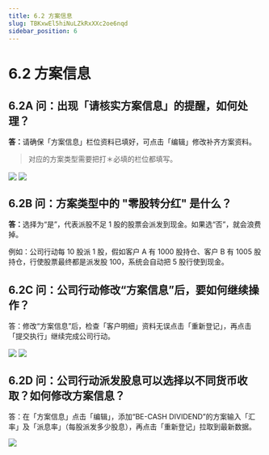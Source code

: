 ```yaml
---
title: 6.2 方案信息
slug: TBKxwEl5hiNuLZkRxXXc2oe6nqd
sidebar_position: 6
---
```



# 6.2 方案信息

## 6.2A 问：出现「请核实方案信息」的提醒，如何处理？

<b>答：</b>请确保「方案信息」栏位资料已填好，可点击「编辑」修改补齐方案资料。

> 对应的方案类型需要把打＊必填的栏位都填写。

<img src="/assets/Gwn6bmzHDoT4UIxVbOXcOWPen2b.png" src-width="2478" src-height="1428" align="center"/>

<img src="/assets/FB3IbgYTTomJQPx5JLUcRVBVnub.png" src-width="2164" src-height="1366" align="center"/>

## 6.2B 问：方案类型中的 "零股转分红" 是什么？

<b>答：</b>选择为“是”，代表派股不足 1 股的股票会派发到现金。如果选“否”，就会浪费掉。

例如：公司行动每 10 股派 1 股，假如客户 A 有 1000 股持仓、客户 B 有 1005 股持仓，行使股票最终都是派发股 100，系统会自动把 5 股行使到现金。


## 6.2C 问：公司行动修改“方案信息”后，要如何继续操作？

答：修改“方案信息”后，检查「客户明细」资料无误点击「重新登记」，再点击「提交执行」继续完成公司行动。

<img src="/assets/CeEtbDdFdoQPcQxyxrKcQF26ngg.png" src-width="2836" src-height="1374" align="center"/>

<img src="/assets/QFh4b4Ypto1ffTxv0mAcE2sbnrh.png" src-width="2828" src-height="1598" align="center"/>

## 6.2D 问：公司行动派发股息可以选择以不同货币收取？如何修改方案信息？

答：在「方案信息」点击「编辑」，添加“BE-CASH DIVIDEND”的方案输入「汇率」及「派息率」（每股派发多少股息），再点击「重新登记」拉取到最新数据。

<img src="/assets/V8irbsCFCoymabxyFHHcOtpDndd.png" src-width="2236" src-height="1490" align="center"/>

